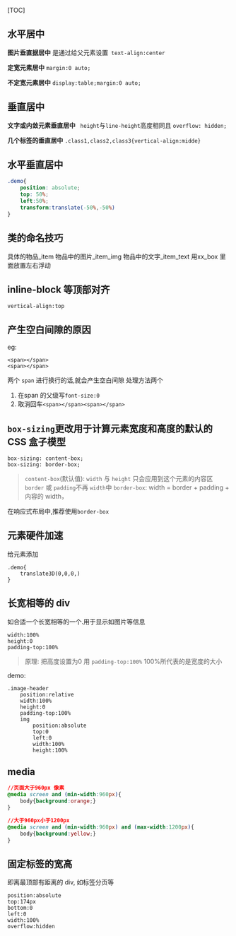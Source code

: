 [TOC]


## 水平居中
 **图片垂直据居中**
        是通过给父元素设置` text-align:center`
        
 **定宽元素居中**
        `margin:0 auto;`
        
 **不定宽元素居中**
     `display:table;margin:0 auto;`

## 垂直居中
**文字或内敛元素垂直居中**
   ` height`与`line-height`高度相同且 `overflow: hidden;`
    
 **几个标签的垂直居中**
`.class1,class2,class3{vertical-align:midde}`

## 水平垂直居中
```css
.demo{
	position: absolute;
    top: 50%;
    left:50%;
    transform:translate(-50%,-50%)
}
```

## 类的命名技巧
具体的物品_item
物品中的图片_item_img
物品中的文字_item_text
用xx_box 里面放置左右浮动

##  inline-block 等顶部对齐
`vertical-align:top`

## 产生空白间隙的原因
eg:
```
<span></span>
<span></span>
```
两个 `span` 进行换行的话,就会产生空白间隙
处理方法两个
1. 在span 的父级写`font-size:0`
2. 取消回车`<span></span><span></span>`

## `box-sizing`更改用于计算元素宽度和高度的默认的 CSS 盒子模型
```
box-sizing: content-box;
box-sizing: border-box;
```
> `content-box`(默认值): `width` 与 `height` 只会应用到这个元素的内容区`border` 或 `padding`不再 `width`中
> `border-box`: width = border + padding + 内容的  width，

在响应式布局中,推荐使用`border-box`

## 元素硬件加速
给元素添加
```
.demo{
	translate3D(0,0,0,)
}
```

##  长宽相等的 div
如合适一个长宽相等的一个.用于显示如图片等信息
```
width:100%
height:0
padding-top:100%
```
> 原理: 把高度设置为0 用 `padding-top:100%` 100%所代表的是宽度的大小

demo:
```
.image-header
    position:relative
    width:100%
    height:0
    padding-top:100%
    img
        position:absolute
        top:0
        left:0
        width:100%
        height:100%
```
## media
~~~css
//页面大于960px 像素
@media screen and (min-width:960px){ 
    body{background:orange;}
}

//大于960px小于1200px
@media screen and (min-width:960px) and (max-width:1200px){
    body{background:yellow;}
}
~~~

## 固定标签的宽高
即离最顶部有距离的 div, 如标签分页等
```
position:absolute
top:174px
bottom:0
left:0
width:100%
overflow:hidden
```

